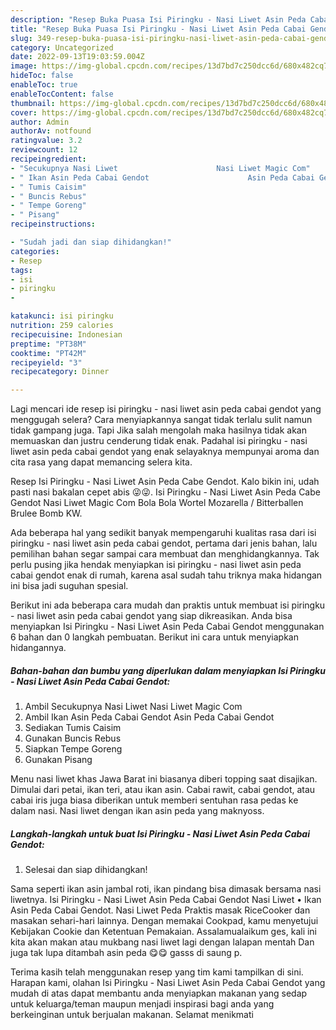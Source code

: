 ```yaml
---
description: "Resep Buka Puasa Isi Piringku - Nasi Liwet Asin Peda Cabai GendotAnti Ribet"
title: "Resep Buka Puasa Isi Piringku - Nasi Liwet Asin Peda Cabai GendotAnti Ribet"
slug: 349-resep-buka-puasa-isi-piringku-nasi-liwet-asin-peda-cabai-gendotanti-ribet
category: Uncategorized
date: 2022-09-13T19:03:59.004Z
image: https://img-global.cpcdn.com/recipes/13d7bd7c250dcc6d/680x482cq70/isi-piringku-nasi-liwet-asin-peda-cabai-gendot-foto-resep-utama.jpg
hideToc: false
enableToc: true
enableTocContent: false
thumbnail: https://img-global.cpcdn.com/recipes/13d7bd7c250dcc6d/680x482cq70/isi-piringku-nasi-liwet-asin-peda-cabai-gendot-foto-resep-utama.jpg
cover: https://img-global.cpcdn.com/recipes/13d7bd7c250dcc6d/680x482cq70/isi-piringku-nasi-liwet-asin-peda-cabai-gendot-foto-resep-utama.jpg
author: Admin
authorAv: notfound
ratingvalue: 3.2
reviewcount: 12
recipeingredient:
- "Secukupnya Nasi Liwet                      Nasi Liwet Magic Com"
- " Ikan Asin Peda Cabai Gendot                      Asin Peda Cabai Gendot"
- " Tumis Caisim"
- " Buncis Rebus"
- " Tempe Goreng"
- " Pisang"
recipeinstructions:

- "Sudah jadi dan siap dihidangkan!"
categories:
- Resep
tags:
- isi
- piringku
- 

katakunci: isi piringku  
nutrition: 259 calories
recipecuisine: Indonesian
preptime: "PT38M"
cooktime: "PT42M"
recipeyield: "3"
recipecategory: Dinner

---
```



Lagi mencari ide resep isi piringku - nasi liwet asin peda cabai gendot yang menggugah selera? Cara menyiapkannya sangat tidak terlalu sulit namun tidak gampang juga. Tapi Jika salah mengolah maka hasilnya tidak akan memuaskan dan justru cenderung tidak enak. Padahal isi piringku - nasi liwet asin peda cabai gendot yang enak selayaknya mempunyai aroma dan cita rasa yang dapat memancing selera kita.


Resep Isi Piringku - Nasi Liwet Asin Peda Cabe Gendot. Kalo bikin ini, udah pasti nasi bakalan cepet abis 😜😜. Isi Piringku - Nasi Liwet Asin Peda Cabe Gendot Nasi Liwet Magic Com Bola Bola Wortel Mozarella / Bitterballen Brulee Bomb KW.

Ada beberapa hal yang sedikit banyak mempengaruhi kualitas rasa dari isi piringku - nasi liwet asin peda cabai gendot, pertama dari jenis bahan, lalu pemilihan bahan segar sampai cara membuat dan menghidangkannya. Tak perlu pusing jika hendak menyiapkan isi piringku - nasi liwet asin peda cabai gendot enak di rumah, karena asal sudah tahu triknya maka hidangan ini bisa jadi suguhan spesial.


Berikut ini ada beberapa cara mudah dan praktis untuk membuat isi piringku - nasi liwet asin peda cabai gendot yang siap dikreasikan. Anda bisa menyiapkan Isi Piringku - Nasi Liwet Asin Peda Cabai Gendot menggunakan 6 bahan dan 0 langkah pembuatan. Berikut ini cara untuk menyiapkan hidangannya.

<!--inarticleads1-->

##### Bahan-bahan dan bumbu yang diperlukan dalam menyiapkan Isi Piringku - Nasi Liwet Asin Peda Cabai Gendot:

1. Ambil Secukupnya Nasi Liwet                      Nasi Liwet Magic Com
1. Ambil  Ikan Asin Peda Cabai Gendot                      Asin Peda Cabai Gendot
1. Sediakan  Tumis Caisim
1. Gunakan  Buncis Rebus
1. Siapkan  Tempe Goreng
1. Gunakan  Pisang


Menu nasi liwet khas Jawa Barat ini biasanya diberi topping saat disajikan. Dimulai dari petai, ikan teri, atau ikan asin. Cabai rawit, cabai gendot, atau cabai iris juga biasa diberikan untuk memberi sentuhan rasa pedas ke dalam nasi. Nasi liwet dengan ikan asin peda yang maknyoss. 

<!--inarticleads2-->

##### Langkah-langkah untuk buat Isi Piringku - Nasi Liwet Asin Peda Cabai Gendot:


1. Selesai dan siap dihidangkan!

Sama seperti ikan asin jambal roti, ikan pindang bisa dimasak bersama nasi liwetnya. Isi Piringku - Nasi Liwet Asin Peda Cabai Gendot Nasi Liwet • Ikan Asin Peda Cabai Gendot. Nasi Liwet Peda Praktis masak RiceCooker dan masakan sehari-hari lainnya. Dengan memakai Cookpad, kamu menyetujui Kebijakan Cookie dan Ketentuan Pemakaian. Assalamualaikum ges, kali ini kita akan makan atau mukbang nasi liwet lagi dengan lalapan mentah Dan juga tak lupa ditambah asin peda 😋😋 gasss di saung p. 

Terima kasih telah menggunakan resep yang tim kami tampilkan di sini. Harapan kami, olahan Isi Piringku - Nasi Liwet Asin Peda Cabai Gendot yang mudah di atas dapat membantu anda menyiapkan makanan yang sedap untuk keluarga/teman maupun menjadi inspirasi bagi anda yang berkeinginan untuk berjualan makanan. Selamat menikmati
